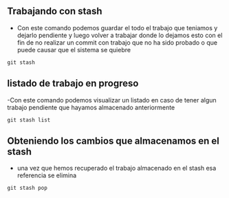 ## Trabajando con stash

- Con este comando podemos guardar el todo el trabajo que teniamos y dejarlo pendiente y luego volver a trabajar donde lo dejamos
  esto con el fin de no realizar un commit con trabajo que no ha sido probado o que puede causar que el sistema se quiebre

```
git stash
```

## listado de trabajo en progreso

-Con este comando podemos visualizar un listado en caso de tener algun trabajo pendiente que hayamos almacenado anteriormente

```
git stash list
```

## Obteniendo los cambios que almacenamos en el stash

- una vez que hemos recuperado el trabajo almacenado en el stash esa referencia se elimina

```
git stash pop
```
